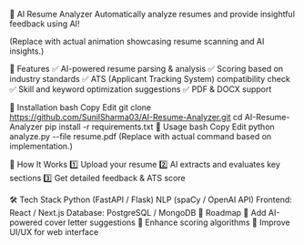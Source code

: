 🚀 AI Resume Analyzer
Automatically analyze resumes and provide insightful feedback using AI!

(Replace with actual animation showcasing resume scanning and AI insights.)

📌 Features
✅ AI-powered resume parsing & analysis
✅ Scoring based on industry standards
✅ ATS (Applicant Tracking System) compatibility check
✅ Skill and keyword optimization suggestions
✅ PDF & DOCX support

🔧 Installation
bash
Copy
Edit
git clone https://github.com/SunilSharma03/AI-Resume-Analyzer.git
cd AI-Resume-Analyzer
pip install -r requirements.txt
🚀 Usage
bash
Copy
Edit
python analyze.py --file resume.pdf
(Replace with actual command based on implementation.)

🎯 How It Works
1️⃣ Upload your resume
2️⃣ AI extracts and evaluates key sections
3️⃣ Get detailed feedback & ATS score

🛠 Tech Stack
Python (FastAPI / Flask)
NLP (spaCy / OpenAI API)
Frontend: React / Next.js
Database: PostgreSQL / MongoDB
📌 Roadmap
📍 Add AI-powered cover letter suggestions
📍 Enhance scoring algorithms
📍 Improve UI/UX for web interface
